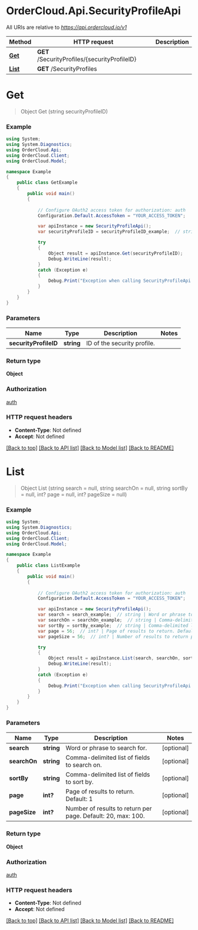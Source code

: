 # OrderCloud.Api.SecurityProfileApi

All URIs are relative to *https://api.ordercloud.io/v1*

Method | HTTP request | Description
------------- | ------------- | -------------
[**Get**](SecurityProfileApi.md#get) | **GET** /SecurityProfiles/{securityProfileID} | 
[**List**](SecurityProfileApi.md#list) | **GET** /SecurityProfiles | 


<a name="get"></a>
# **Get**
> Object Get (string securityProfileID)



### Example
```csharp
using System;
using System.Diagnostics;
using OrderCloud.Api;
using OrderCloud.Client;
using OrderCloud.Model;

namespace Example
{
    public class GetExample
    {
        public void main()
        {
            
            // Configure OAuth2 access token for authorization: auth
            Configuration.Default.AccessToken = "YOUR_ACCESS_TOKEN";

            var apiInstance = new SecurityProfileApi();
            var securityProfileID = securityProfileID_example;  // string | ID of the security profile.

            try
            {
                Object result = apiInstance.Get(securityProfileID);
                Debug.WriteLine(result);
            }
            catch (Exception e)
            {
                Debug.Print("Exception when calling SecurityProfileApi.Get: " + e.Message );
            }
        }
    }
}
```

### Parameters

Name | Type | Description  | Notes
------------- | ------------- | ------------- | -------------
 **securityProfileID** | **string**| ID of the security profile. | 

### Return type

**Object**

### Authorization

[auth](../README.md#auth)

### HTTP request headers

 - **Content-Type**: Not defined
 - **Accept**: Not defined

[[Back to top]](#) [[Back to API list]](../README.md#documentation-for-api-endpoints) [[Back to Model list]](../README.md#documentation-for-models) [[Back to README]](../README.md)

<a name="list"></a>
# **List**
> Object List (string search = null, string searchOn = null, string sortBy = null, int? page = null, int? pageSize = null)



### Example
```csharp
using System;
using System.Diagnostics;
using OrderCloud.Api;
using OrderCloud.Client;
using OrderCloud.Model;

namespace Example
{
    public class ListExample
    {
        public void main()
        {
            
            // Configure OAuth2 access token for authorization: auth
            Configuration.Default.AccessToken = "YOUR_ACCESS_TOKEN";

            var apiInstance = new SecurityProfileApi();
            var search = search_example;  // string | Word or phrase to search for. (optional) 
            var searchOn = searchOn_example;  // string | Comma-delimited list of fields to search on. (optional) 
            var sortBy = sortBy_example;  // string | Comma-delimited list of fields to sort by. (optional) 
            var page = 56;  // int? | Page of results to return. Default: 1 (optional) 
            var pageSize = 56;  // int? | Number of results to return per page. Default: 20, max: 100. (optional) 

            try
            {
                Object result = apiInstance.List(search, searchOn, sortBy, page, pageSize);
                Debug.WriteLine(result);
            }
            catch (Exception e)
            {
                Debug.Print("Exception when calling SecurityProfileApi.List: " + e.Message );
            }
        }
    }
}
```

### Parameters

Name | Type | Description  | Notes
------------- | ------------- | ------------- | -------------
 **search** | **string**| Word or phrase to search for. | [optional] 
 **searchOn** | **string**| Comma-delimited list of fields to search on. | [optional] 
 **sortBy** | **string**| Comma-delimited list of fields to sort by. | [optional] 
 **page** | **int?**| Page of results to return. Default: 1 | [optional] 
 **pageSize** | **int?**| Number of results to return per page. Default: 20, max: 100. | [optional] 

### Return type

**Object**

### Authorization

[auth](../README.md#auth)

### HTTP request headers

 - **Content-Type**: Not defined
 - **Accept**: Not defined

[[Back to top]](#) [[Back to API list]](../README.md#documentation-for-api-endpoints) [[Back to Model list]](../README.md#documentation-for-models) [[Back to README]](../README.md)

